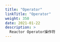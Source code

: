 ```yaml
---
title: "Operator"
linkTitle: "Operator"
weight: 350
date: 2021-01-22
description: >
  Reactor Operator操作符
---
```




